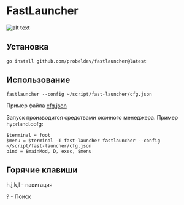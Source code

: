 # FastLauncher

![alt text](https://github.com/probeldev/fastlauncher/blob/main/screenshots/main.png?raw=true)

## Установка

    go install github.com/probeldev/fastlauncher@latest     


## Использование 

    fastlauncher --config ~/script/fast-launcher/cfg.json

Пример файла [cfg.json](https://github.com/probeldev/fastlauncher/blob/main/cfg.json) 

Запуск производится средствами оконного менеджера. Пример hyprland.cofg:
    
    $terminal = foot
    $menu = $terminal -T fast-launcher fastlauncher --config ~/script/fast-launcher/cfg.json
    bind = $mainMod, D, exec, $menu

## Горячие клавиши

h,j,k,l - навигация

? - Поиск
